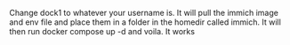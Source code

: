 Change dock1 to whatever your username is. It will pull the immich image and env file and place them in a folder in the homedir called immich. It will then run docker compose up -d and voila. It works
